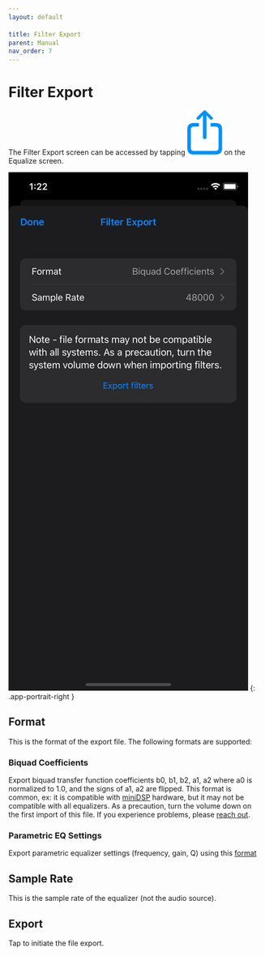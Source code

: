 ```yaml
---
layout: default

title: Filter Export
parent: Manual
nav_order: 7
---
```


# Filter Export
The Filter Export screen can be accessed by tapping <img src="/assets/img/export.png" alt="Export" class="app-icon"> on the Equalize screen.

![Filter export screen](/assets/img/filter_export.png)
{: .app-portrait-right }

## Format
This is the format of the export file.  The following formats are supported:

### Biquad Coefficients
Export biquad transfer function coefficients b0, b1, b2, a1, a2 where a0 is normalized to 1.0, and the signs of a1, a2 are flipped.  This format is common, ex: it is compatible with [miniDSP](https://www.minidsp.com) hardware, but it may not be compatible with all equalizers.  As a precaution, turn the volume down on the first import of this file.  If you experience problems, please [reach out](mailto:support@housecurve.com).

### Parametric EQ Settings
Export parametric equalizer settings (frequency, gain, Q) using this [format](https://sourceforge.net/p/equalizerapo/wiki/Configuration%20reference)

## Sample Rate
This is the sample rate of the equalizer (not the audio source).

## Export
Tap to initiate the file export.


